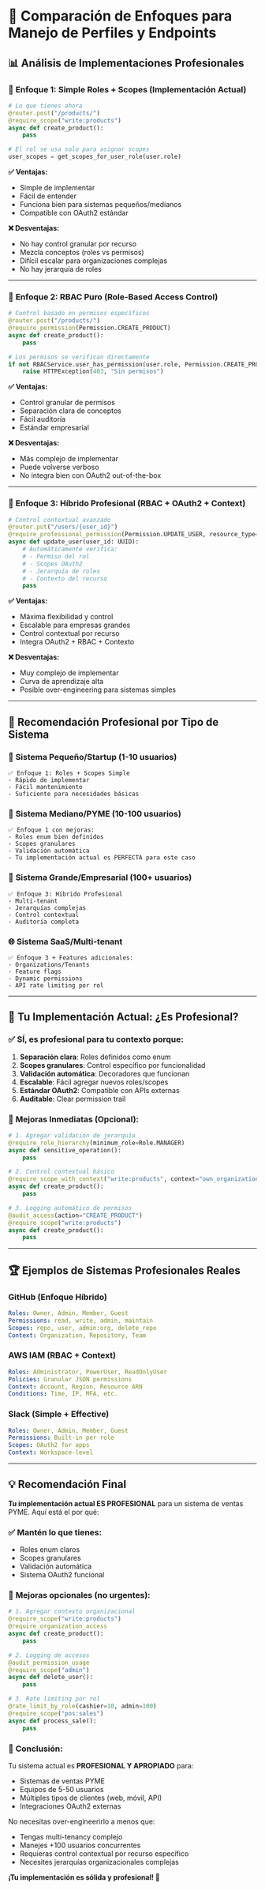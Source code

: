 # 🏢 Comparación de Enfoques para Manejo de Perfiles y Endpoints

## 📊 **Análisis de Implementaciones Profesionales**

### 🔹 **Enfoque 1: Simple Roles + Scopes (Implementación Actual)**

```python
# Lo que tienes ahora
@router.post("/products/")
@require_scope("write:products")
async def create_product():
    pass

# El rol se usa solo para asignar scopes
user_scopes = get_scopes_for_user_role(user.role)
```

**✅ Ventajas:**

- Simple de implementar
- Fácil de entender
- Funciona bien para sistemas pequeños/medianos
- Compatible con OAuth2 estándar

**❌ Desventajas:**

- No hay control granular por recurso
- Mezcla conceptos (roles vs permisos)
- Difícil escalar para organizaciones complejas
- No hay jerarquía de roles

---

### 🔹 **Enfoque 2: RBAC Puro (Role-Based Access Control)**

```python
# Control basado en permisos específicos
@router.post("/products/")
@require_permission(Permission.CREATE_PRODUCT)
async def create_product():
    pass

# Los permisos se verifican directamente
if not RBACService.user_has_permission(user.role, Permission.CREATE_PRODUCT):
    raise HTTPException(403, "Sin permisos")
```

**✅ Ventajas:**

- Control granular de permisos
- Separación clara de conceptos
- Fácil auditoría
- Estándar empresarial

**❌ Desventajas:**

- Más complejo de implementar
- Puede volverse verboso
- No integra bien con OAuth2 out-of-the-box

---

### 🔹 **Enfoque 3: Híbrido Profesional (RBAC + OAuth2 + Context)**

```python
# Control contextual avanzado
@router.put("/users/{user_id}")
@require_professional_permission(Permission.UPDATE_USER, resource_type="user")
async def update_user(user_id: UUID):
    # Automáticamente verifica:
    # - Permiso del rol
    # - Scopes OAuth2
    # - Jerarquía de roles
    # - Contexto del recurso
    pass
```

**✅ Ventajas:**

- Máxima flexibilidad y control
- Escalable para empresas grandes
- Control contextual por recurso
- Integra OAuth2 + RBAC + Contexto

**❌ Desventajas:**

- Muy complejo de implementar
- Curva de aprendizaje alta
- Posible over-engineering para sistemas simples

---

## 🎯 **Recomendación Profesional por Tipo de Sistema**

### 📱 **Sistema Pequeño/Startup (1-10 usuarios)**

```
✅ Enfoque 1: Roles + Scopes Simple
- Rápido de implementar
- Fácil mantenimiento
- Suficiente para necesidades básicas
```

### 🏪 **Sistema Mediano/PYME (10-100 usuarios)**

```
✅ Enfoque 1 con mejoras:
- Roles enum bien definidos
- Scopes granulares
- Validación automática
- Tu implementación actual es PERFECTA para este caso
```

### 🏢 **Sistema Grande/Empresarial (100+ usuarios)**

```
✅ Enfoque 3: Híbrido Profesional
- Multi-tenant
- Jerarquías complejas
- Control contextual
- Auditoría completa
```

### 🌐 **Sistema SaaS/Multi-tenant**

```
✅ Enfoque 3 + Features adicionales:
- Organizations/Tenants
- Feature flags
- Dynamic permissions
- API rate limiting por rol
```

---

## 🔧 **Tu Implementación Actual: ¿Es Profesional?**

### ✅ **SÍ, es profesional para tu contexto porque:**

1. **Separación clara**: Roles definidos como enum
2. **Scopes granulares**: Control específico por funcionalidad
3. **Validación automática**: Decoradores que funcionan
4. **Escalable**: Fácil agregar nuevos roles/scopes
5. **Estándar OAuth2**: Compatible con APIs externas
6. **Auditable**: Clear permission trail

### 🚀 **Mejoras Inmediatas (Opcional):**

```python
# 1. Agregar validación de jerarquía
@require_role_hierarchy(minimum_role=Role.MANAGER)
async def sensitive_operation():
    pass

# 2. Control contextual básico
@require_scope_with_context("write:products", context="own_organization")
async def create_product():
    pass

# 3. Logging automático de permisos
@audit_access(action="CREATE_PRODUCT")
@require_scope("write:products")
async def create_product():
    pass
```

---

## 🏆 **Ejemplos de Sistemas Profesionales Reales**

### **GitHub (Enfoque Híbrido)**

```yaml
Roles: Owner, Admin, Member, Guest
Permissions: read, write, admin, maintain
Scopes: repo, user, admin:org, delete_repo
Context: Organization, Repository, Team
```

### **AWS IAM (RBAC + Context)**

```yaml
Roles: Administrator, PowerUser, ReadOnlyUser
Policies: Granular JSON permissions
Context: Account, Region, Resource ARN
Conditions: Time, IP, MFA, etc.
```

### **Slack (Simple + Effective)**

```yaml
Roles: Owner, Admin, Member, Guest
Permissions: Built-in per role
Scopes: OAuth2 for apps
Context: Workspace-level
```

---

## 💡 **Recomendación Final**

**Tu implementación actual ES PROFESIONAL** para un sistema de ventas PYME. Aquí está el por qué:

### ✅ **Mantén lo que tienes:**

- Roles enum claros
- Scopes granulares
- Validación automática
- Sistema OAuth2 funcional

### 🔧 **Mejoras opcionales (no urgentes):**

```python
# 1. Agregar contexto organizacional
@require_scope("write:products")
@require_organization_access
async def create_product():
    pass

# 2. Logging de accesos
@audit_permission_usage
@require_scope("admin")
async def delete_user():
    pass

# 3. Rate limiting por rol
@rate_limit_by_role(cashier=10, admin=100)
@require_scope("pos:sales")
async def process_sale():
    pass
```

### 🎯 **Conclusión:**

Tu sistema actual es **PROFESIONAL Y APROPIADO** para:

- Sistemas de ventas PYME
- Equipos de 5-50 usuarios
- Múltiples tipos de clientes (web, móvil, API)
- Integraciones OAuth2 externas

No necesitas over-engineerirlo a menos que:

- Tengas multi-tenancy complejo
- Manejes +100 usuarios concurrentes
- Requieras control contextual por recurso específico
- Necesites jerarquías organizacionales complejas

**¡Tu implementación es sólida y profesional! 🎉**
